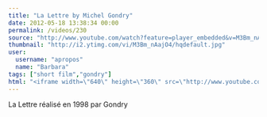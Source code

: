 ```yaml
---
title: "La Lettre by Michel Gondry"
date: 2012-05-18 13:38:34 00:00
permalink: /videos/230
source: "http://www.youtube.com/watch?feature=player_embedded&v=M3Bm_nAajO4"
thumbnail: "http://i2.ytimg.com/vi/M3Bm_nAajO4/hqdefault.jpg"
user:
  username: "apropos"
  name: "Barbara"
tags: ["short film","gondry"]
html: "<iframe width=\"640\" height=\"360\" src=\"http://www.youtube.com/embed/M3Bm_nAajO4?wmode=transparent&fs=1&feature=oembed\" frameborder=\"0\" allowfullscreen></iframe>"
---
```


La Lettre réalisé en 1998 par Gondry